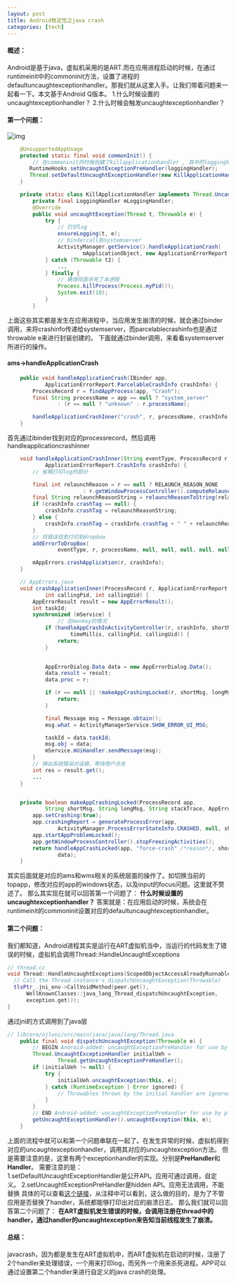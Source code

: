 ```yaml
---
layout: post
title: Android稳定性之java crash
categories: [tech]
---
```

#### 概述：
Android是基于java，虚拟机采用的是ART.而在应用进程启动的时候，在通过runtimeinit中的commoninit方法，设置了进程的defaultuncaughtexceptionhandler。那我们就从这里入手。让我们带着问题来一起看一下。本文基于Android Q版本。
1.什么时候设置的uncaughtexceptionhandler？
2.什么时候会触发uncaughtexceptionhandler？
#### 第一个问题：
![img](https://gaozhipeng.me/img/stability/java_crash1.png)
```JAVA
    @UnsupportedAppUsage
    protected static final void commonInit() {
        // 在commoninit的时候创建了killapplicationhandler , 其中的logginghandler只是为了打印log
       RuntimeHooks.setUncaughtExceptionPreHandler(loggingHandler);
       Thread.setDefaultUncaughtExceptionHandler(new KillApplicationHandler(loggingHandler));
    } 

    private static class KillApplicationHandler implements Thread.UncaughtExceptionHandler {
        private final LoggingHandler mLoggingHandler;
        @Override
        public void uncaughtException(Thread t, Throwable e) {
            try {
                // 打印log
                ensureLogging(t, e);
                // bindercall到systemserver
                ActivityManager.getService().handleApplicationCrash(
                        mApplicationObject, new ApplicationErrorReport.ParcelableCrashInfo(e));
            } catch (Throwable t2) {
                ...
            } finally {
                // 确保彻底杀死了本进程
                Process.killProcess(Process.myPid());
                System.exit(10);
            }
        }
```
上面这些其实都是发生在应用进程中，当应用发生崩溃的时候，就会通过binder调用，来将crashinfo传递给systemserver，而parcelablecrashinfo也是通过throwable e来进行封装创建的。
下面就通过binder调用，来看看systemserver所进行的操作。
#### ams->handleApplicationCrash
```JAVA
    public void handleApplicationCrash(IBinder app,
            ApplicationErrorReport.ParcelableCrashInfo crashInfo) {
        ProcessRecord r = findAppProcess(app, "Crash");
        final String processName = app == null ? "system_server"
                : (r == null ? "unknown" : r.processName);

        handleApplicationCrashInner("crash", r, processName, crashInfo);
    }
```
首先通过ibinder找到对应的processrecord，然后调用handleapplicationcrashinner
```JAVA
    void handleApplicationCrashInner(String eventType, ProcessRecord r, String processName,
            ApplicationErrorReport.CrashInfo crashInfo) {
        // 省略打印log的部分

        final int relaunchReason = r == null ? RELAUNCH_REASON_NONE
                        : r.getWindowProcessController().computeRelaunchReason();
        final String relaunchReasonString = relaunchReasonToString(relaunchReason);
        if (crashInfo.crashTag == null) {
            crashInfo.crashTag = relaunchReasonString;
        } else {
            crashInfo.crashTag = crashInfo.crashTag + " " + relaunchReasonString;
        }
        // 将错误信息打印到dropbox
        addErrorToDropBox(
                eventType, r, processName, null, null, null, null, null, null, crashInfo);

        mAppErrors.crashApplication(r, crashInfo);
    }
```
```JAVA
    // AppErrors.java
    void crashApplicationInner(ProcessRecord r, ApplicationErrorReport.CrashInfo crashInfo,
            int callingPid, int callingUid) {
        AppErrorResult result = new AppErrorResult();
        int taskId;
        synchronized (mService) {
                // 在monkey的情况
            if (handleAppCrashInActivityController(r, crashInfo, shortMsg, longMsg, stackTrace,
                    timeMillis, callingPid, callingUid)) {
                return;
            }        

            
            AppErrorDialog.Data data = new AppErrorDialog.Data();
            data.result = result;
            data.proc = r;

            if (r == null || !makeAppCrashingLocked(r, shortMsg, longMsg, stackTrace, data)) {
                return;
            }

            final Message msg = Message.obtain();
            msg.what = ActivityManagerService.SHOW_ERROR_UI_MSG;

            taskId = data.taskId;
            msg.obj = data;
            mService.mUiHandler.sendMessage(msg);
        }
        // 弹出系统错误对话框，等待用户点击
        int res = result.get();  
        ...
    }


    private boolean makeAppCrashingLocked(ProcessRecord app,
            String shortMsg, String longMsg, String stackTrace, AppErrorDialog.Data data) {
        app.setCrashing(true);
        app.crashingReport = generateProcessError(app,
                ActivityManager.ProcessErrorStateInfo.CRASHED, null, shortMsg, longMsg, stackTrace);
        app.startAppProblemLocked();
        app.getWindowProcessController().stopFreezingActivities();
        return handleAppCrashLocked(app, "force-crash" /*reason*/, shortMsg, longMsg, stackTrace,
                data);
    }
```
其实后面就是对应的ams和wms相关的系统层面的操作了。如切换当前的topapp，修改对应的app的windows状态，以及input的focus问题。这里就不赘述了。
那么其实现在就可以回答第一个问题了： __什么时候设置的uncaughtexceptionhandler？__
答案就是：在应用启动的时候，系统会在runtimeinit的commoninit设置对应的defaultuncaughtexceptionhandler。
#### 第二个问题：
我们都知道，Android进程其实是运行在ART虚拟机当中，当运行的代码发生了错误的时候，虚拟机会调用Thread::HandleUncaughtExceptions
```CPP
// thread.cc
void Thread::HandleUncaughtExceptions(ScopedObjectAccessAlreadyRunnable& soa) {
  // Call the Thread instance's dispatchUncaughtException(Throwable)
  tlsPtr_.jni_env->CallVoidMethod(peer.get(),
      WellKnownClasses::java_lang_Thread_dispatchUncaughtException,
      exception.get());
}
```
通过jni的方式调用到了java层
```JAVA
// libcore/ojluni/src/main/java/java/lang/Thread.java
    public final void dispatchUncaughtException(Throwable e) {
        // BEGIN Android-added: uncaughtExceptionPreHandler for use by platform.
        Thread.UncaughtExceptionHandler initialUeh =
                Thread.getUncaughtExceptionPreHandler();
        if (initialUeh != null) {
            try {
                initialUeh.uncaughtException(this, e);
            } catch (RuntimeException | Error ignored) {
                // Throwables thrown by the initial handler are ignored
            }
        }
        // END Android-added: uncaughtExceptionPreHandler for use by platform.
        getUncaughtExceptionHandler().uncaughtException(this, e);
    }
```
上面的流程中就可以和第一个问题串联在一起了。在发生异常的时候，虚拟机得到对应的uncaughtexceptionhandler，调用其对应的uncaughtexception方法。
但是需要注意的是，这里有两个exceptionhandler的实现。分别是**PreHandler**和**Handler**。
需要注意的是：  
1.setDefaultUncaughtExceptionHandler是公开API。应用可通过调用，自定义。
2.setUncaughtExceptionPreHandler是hidden API。应用无法调用，不能替换
具体的可以查看[这个链接](https://android-review.googlesource.com/c/platform/libcore/+/249662)，从注释中可以看到，这么做的目的，是为了不管应用是否替换了handler，系统都能够打印出对应的崩溃日志。
那么我们就可以回答第二个问题了： 
**在ART虚拟机发生错误的时候，会调用注册在thread中的handler，通过handler的uncaughtexception来告知当前线程发生了崩溃。**

#### 总结：
javacrash，因为都是发生在ART虚拟机中，而ART虚拟机在启动的时候，注册了2个handler来处理错误，一个用来打印log，而另外一个用来杀死进程。APP可以通过设置第二个handler来进行自定义的java crash的处理。
